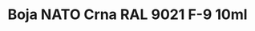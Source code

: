 ---
layout: product
title: "Boja NATO Crna RAL 9021 F-9 10ml"
price: "330" 
desc: "Acrylic Laquer 10mL"
img_path: "/assets/img/RC082.jpg"
brand: "AK "
available: true
special_offer: false
new: false
soon: false
cat: "020000"
subcat: "020200"
subsubcat: "020201"
sifra: "RC082"
popular: true
---